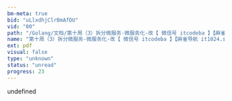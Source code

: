 ```yaml
---
bm-meta: true
bid: "uLlxdhjClrBmAfDU"
vid: "00"
path: "/Golang/文档/第十周（3）拆分微服务-微服务化-改【 微信号 itcodeba 】【麻雀导航 it1024.site】.pdf"
name: "第十周（3）拆分微服务-微服务化-改【 微信号 itcodeba 】【麻雀导航 it1024.site】"
ext: pdf
visual: false
type: "unknown"
status: "unread"
progress: 23
---
```

undefined